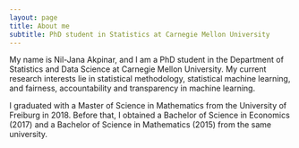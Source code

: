 ```yaml
---
layout: page
title: About me
subtitle: PhD student in Statistics at Carnegie Mellon University 
---
```


My name is Nil-Jana Akpinar, and I am a PhD student in the Department of Statistics and Data Science at Carnegie Mellon University. My current research interests lie in statistical methodology, statistical machine learning, and fairness, accountability and transparency in machine learning.

I graduated with a Master of Science in Mathematics from the University of Freiburg in 2018. Before that, I obtained a Bachelor of Science in Economics (2017) and a Bachelor of Science in Mathematics (2015) from the same university.
